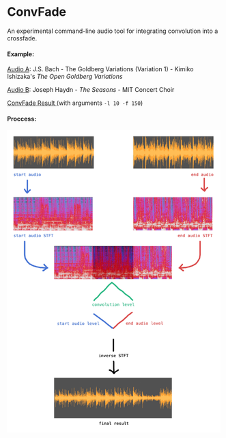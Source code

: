 # ConvFade

An experimental command-line audio tool for integrating convolution into a crossfade.

#### Example:

<a href="./example/audio_a.wav">Audio A</a>: J.S. Bach - The Goldberg Variations (Variation 1) - Kimiko Ishizaka's *The Open Goldberg Variations*

<a href="./example/audio_b.wav">Audio B</a>: Joseph Haydn - *The Seasons* - MIT Concert Choir

<a href="./example/result.wav"> ConvFade Result </a> (with arguments `-l 10 -f 150`)

#### Proccess:

<img src="./images/diagram.jpg" width="500">

